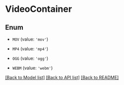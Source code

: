 # VideoContainer


## Enum

* `MOV` (value: `'mov'`)

* `MP4` (value: `'mp4'`)

* `OGG` (value: `'ogg'`)

* `WEBM` (value: `'webm'`)

[[Back to Model list]](../README.md#documentation-for-models) [[Back to API list]](../README.md#documentation-for-api-endpoints) [[Back to README]](../README.md)



